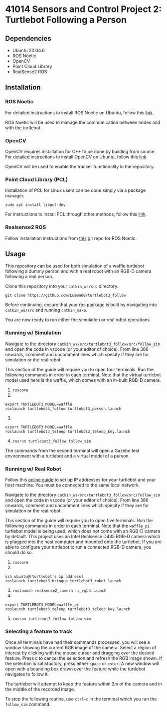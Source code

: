 # 41014 Sensors and Control Project 2: Turtlebot Following a Person

## Dependencies
- Ubuntu 20.04.6 
- ROS Noetic
- OpenCV
- Point Cloud Library
- RealSense2 ROS 

## Installation
### ROS Noetic
For detailed instructions to install ROS Noetic on Ubuntu, follow this [link](http://wiki.ros.org/noetic/Installation/Ubuntu).

ROS Noetic will be used to manage the communication between nodes and with the turtlebot.

### OpenCV
OpenCV requires installation for C++ to be done by building from source. For detailed instructions to install OpenCV on Ubuntu, follow this [link](https://docs.opencv.org/4.x/d7/d9f/tutorial_linux_install.html).

OpenCV will be used to enable the tracker functionality in the repository.

### Point Cloud Library (PCL)
Installation of PCL for Linux users can be done simply via a package manager.

```
sudo apt install libpcl-dev
```
For instructions to install PCL through other methods, follow this [link](https://pointclouds.org/downloads/).

### Realsense2 ROS
Follow installation instructions from [this](https://github.com/IntelRealSense/realsense-ros/tree/ros1-legacy) git repo for ROS Noetic.

## Usage
This repository can be used for both simulation of a waffle turtlebot following a dummy person and with a real robot with an RGB-D camera following a real person.

Clone this repository into your `catkin_ws/src` directory.
```
git clone https://github.com/Lumen00/turtlebot3_follow
```

Before continuing, ensure that your ros package is built by navigating into `catkin_ws/src` and running `catkin_make`.

You are now ready to run either the simulation or real robot operations.

### Running w/ Simulation
Navigate to the directory `catkin_ws/src/turtlebot3_follow/src/follow_sim` and open the code in vscode (or your editor of choice). From line 386 onwards, comment and uncomment lines which specify if they are for simulation or the real robot.

This section of the guide will require you to open four terminals. Run the following commands in order in each terminal. Note that the virtual turtlebot model used here is the waffle, which comes with an in-built RGB-D camera.
1. `roscore`
2. 
```
export TURTLEBOT3_MODEL=waffle
roslaunch turtlebot3_follow turtlebot3_person.launch
```
3. 
```
export TURTLEBOT3_MODEL=waffle
roslaunch turtlebot3_teleop turtlebot3_teleop_key.launch
```
4. `rosrun turtlebot3_follow follow_sim`

The commands from the second terminal will open a Gazebo test environment with a turtlebot and a virtual model of a person.

### Running w/ Real Robot
Follow this [online guide](https://emanual.robotis.com/docs/en/platform/turtlebot3/quick-start/) to set up IP addresses for your turtlebot and your host machine. You must be connected to the same local network.

Navigate to the directory `catkin_ws/src/turtlebot3_follow/src/follow_sim` and open the code in vscode (or your editor of choice). From line 386 onwards, comment and uncomment lines which specify if they are for simulation or the real robot.

This section of the guide will require you to open five terminals. Run the following commands in order in each terminal. Note that the `waffle_pi` turtlebot model is being used, which does not come with an RGB-D camera by default. This project uses an Intel Realsense D435 RGB-D camera which is plugged into the host computer and mounted onto the turtlebot. If you are able to configure your turtlebot to run a connected RGB-D camera, you should do so.
1. `roscore`
2. 
```
ssh ubuntu@[turtlebot's ip address]
roslaunch turtlebot3_bringup turtlebot3_robot.launch
```
3. `roslaunch realsense2_camera rs_rgbd.launch`
4. 
```
export TURTLEBOT3_MODEL=waffle_pi
roslaunch turtlebot3_teleop turtlebot3_teleop_key.launch
```
5. `rosrun turtlebot3_follow follow_sim`

### Selecting a feature to track
Once all terminals have had their commands processed, you will see a window showing the current RGB image of the camera. Select a region of interest by clicking with the mouse cursor and dragging over the desired feature. Press c to cancel the selection and refresh the RGB image shown. If the selection is satisfactory, press either `space` or `enter`. A new window will open with a bounding box drawn over the feature while the turtlebot navigates to follow it.

The turtlebot will attempt to keep the feature within 2m of the camera and in the middle of the recorded image.

To stop the following routine, use `ctrl+c` in the terminal which you ran the `follow_sim` command.


